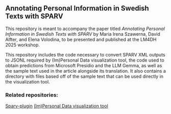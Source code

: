 ## Annotating Personal Information in Swedish Texts with SPARV
This repository is meant to accompany the paper titled *Annotating Personal Information in Swedish Texts with SPARV* by Maria Irena Szawerna, David Alfter, and Elena Volodina, to be presented and published at the LM4DH 2025 workshop. 

This repository includes the code necessary to convert SPARV XML outputs to JSONL required by (Im)Personal Data visualization tool, the code used to obtain predictions from Microsoft Presidio and the LLM Gemma, as well as the sample text used in the article alongside its translation. It also contains a directory with files based off of the sample text that can be used directly in the visualization tool.

### Related repositories:
[Sparv-plugin](https://github.com/spraakbanken/sparv-sbx-pi-detection)
[(Im)Personal Data visualization tool](https://github.com/daalft/impersonaldata)
